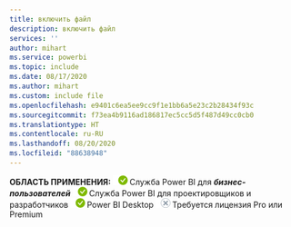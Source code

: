 ```yaml
---
title: включить файл
description: включить файл
services: ''
author: mihart
ms.service: powerbi
ms.topic: include
ms.date: 08/17/2020
ms.author: mihart
ms.custom: include file
ms.openlocfilehash: e9401c6ea5ee9cc9f1e1bb6a5e23c2b28434f93c
ms.sourcegitcommit: f73ea4b9116ad186817ec5cc5d5f487d49cc0cb0
ms.translationtype: HT
ms.contentlocale: ru-RU
ms.lasthandoff: 08/20/2020
ms.locfileid: "88638948"
---
```

<Token>**ОБЛАСТЬ ПРИМЕНЕНИЯ:** ![да](media/yes.png)Служба Power BI для ***бизнес-пользователей*** ![да](media/yes.png)Служба Power BI для проектировщиков и разработчиков ![да](media/yes.png)Power BI Desktop ![нет](media/no.png)Требуется лицензия Pro или Premium </Token>